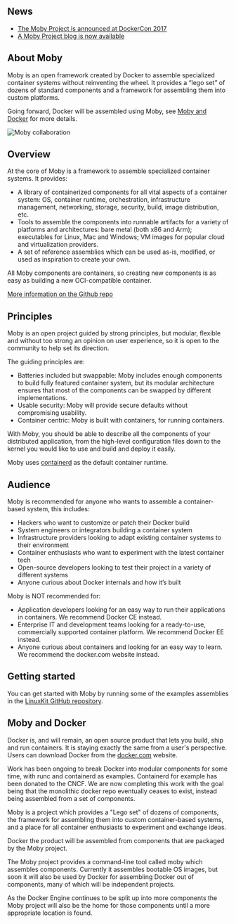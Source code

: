 ## News

* [The Moby Project is announced at DockerCon 2017](https://blog.docker.com/2017/04/introducing-the-moby-project/)
* [A Moby Project blog is now available](/blog)


## About Moby

Moby is an open framework created by Docker to assemble specialized container systems without reinventing the wheel. It provides a “lego set” of dozens of standard components and a framework for assembling them into custom platforms.

Going forward, Docker will be assembled using Moby, see [Moby and Docker](#moby-and-docker) for more details.

![Moby collaboration](/images/moby-collaboration.png "Moby collaboration")

## Overview

At the core of Moby is a framework to assemble specialized container systems. It provides:

- A library of containerized components for all vital aspects of a container system: OS, container runtime, orchestration, infrastructure management, networking, storage, security, build, image distribution, etc.
- Tools to assemble the components into runnable artifacts for a variety of platforms and architectures: bare metal (both x86 and Arm); executables for Linux, Mac and Windows; VM images for popular cloud and virtualization providers.
- A set of reference assemblies which can be used as-is, modified, or used as inspiration to create your own.

All Moby components are containers, so creating new components is as easy as building a new OCI-compatible container.

[More information on the Github repo](https://github.com/moby/moby/blob/moby/README.md)

## Principles

Moby is an open project guided by strong principles, but modular, flexible and without too strong an opinion on user experience, so it is open to the community to help set its direction.

The guiding principles are:

- Batteries included but swappable: Moby includes enough components to build fully featured container system, but its modular architecture ensures that most of the components can be swapped by different implementations.
- Usable security: Moby will provide secure defaults without compromising usability.
- Container centric: Moby is built with containers, for running containers.

With Moby, you should be able to describe all the components of your distributed application, from the high-level configuration files down to the kernel you would like to use and build and deploy it easily.

Moby uses [containerd](https://github.com/containerd/containerd) as the default container runtime.

## Audience

Moby is recommended for anyone who wants to assemble a container-based system, this includes:

- Hackers who want to customize or patch their Docker build
- System engineers or integrators building a container system
- Infrastructure providers looking to adapt existing container systems to their environment
- Container enthusiasts who want to experiment with the latest container tech
- Open-source developers looking to test their project in a variety of different systems
- Anyone curious about Docker internals and how it’s built

Moby is NOT recommended for:

- Application developers looking for an easy way to run their applications in containers. We recommend Docker CE instead.
- Enterprise IT and development teams looking for a ready-to-use, commercially supported container platform. We recommend Docker EE instead.
- Anyone curious about containers and looking for an easy way to learn. We recommend the docker.com website instead.

## Getting started

You can get started with Moby by running some of the examples assemblies in the [LinuxKit GitHub repository](https://github.com/linuxkit/linuxkit/tree/master/examples).

## Moby and Docker

Docker is, and will remain, an open source product that lets you build, ship and run containers. It is staying exactly the same from a user's perspective. Users can download Docker from the [docker.com](https://www.docker.com/) website.

Work has been ongoing to break Docker into modular components for some time, with runc and containerd as examples. Containerd for example has been donated to the CNCF. We are now completing this work with the goal being that the monolithic docker repo eventually ceases to exist, instead being assembled from a set of components.

Moby is a project which provides a "Lego set" of dozens of components, the framework for assembling them into custom container-based systems, and a place for all container enthusiasts to experiment and exchange ideas.

Docker the product will be assembled from components that are packaged by the Moby project.

The Moby project provides a command-line tool called moby which assembles components. Currently it assembles bootable OS images, but soon it will also be used by Docker for assembling Docker out of components, many of which will be independent projects.

As the Docker Engine continues to be split up into more components the Moby project will also be the home for those components until a more appropriate location is found.
